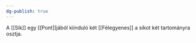 ```yaml
---
dg-publish: true
---
```

A [[Sík]] egy [[Pont]]jából kiinduló két [[Félegyenes]] a síkot két tartományra osztja.
